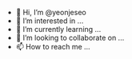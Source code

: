 - 👋 Hi, I’m @yeonjeseo
- 👀 I’m interested in ...
- 🌱 I’m currently learning ...
- 💞️ I’m looking to collaborate on ...
- 📫 How to reach me ...

<!---
yeonjeseo/yeonjeseo is a ✨ special ✨ repository because its `README.md` (this file) appears on your GitHub profile.
You can click the Preview link to take a look at your changes.
--->
